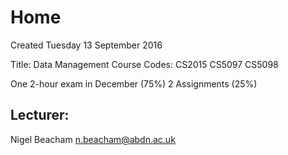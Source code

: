 # Home
Created Tuesday 13 September 2016

Title: Data Management
Course Codes: CS2015 CS5097  CS5098

One 2-hour exam in December (75%)
2 Assignments (25%)

Lecturer:
---------
Nigel Beacham
[n.beacham@abdn.ac.uk](mailto:n.beacham@abdn.ac.uk)
	
	
	

